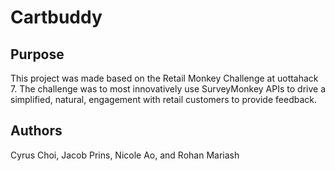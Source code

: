 # Cartbuddy
## Purpose
This project was made based on the Retail Monkey Challenge at uottahack 7. The challenge was to most innovatively use SurveyMonkey APIs to drive a simplified, natural, engagement with retail customers to provide feedback. 
## Authors 
Cyrus Choi, Jacob Prins, Nicole Ao, and Rohan Mariash
